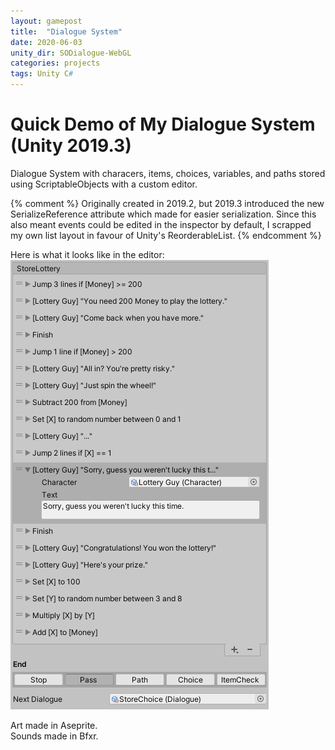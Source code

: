 ```yaml
---
layout: gamepost
title:  "Dialogue System"
date: 2020-06-03
unity_dir: SODialogue-WebGL
categories: projects
tags: Unity C#
---
```


# Quick Demo of My Dialogue System (Unity 2019.3)

Dialogue System with characers, items, choices, variables, and paths stored using ScriptableObjects with a custom editor.

{% comment %}
Originally created in 2019.2, but 2019.3 introduced the new SerializeReference attribute which made for easier serialization. Since this also meant events could be edited in the inspector by default, I scrapped my own list layout in favour of Unity's ReorderableList.
{% endcomment %}

Here is what it looks like in the editor:  
![Example Image for the Editor](/assets/ExampleImage.png)

Art made in Aseprite.  
Sounds made in Bfxr.
